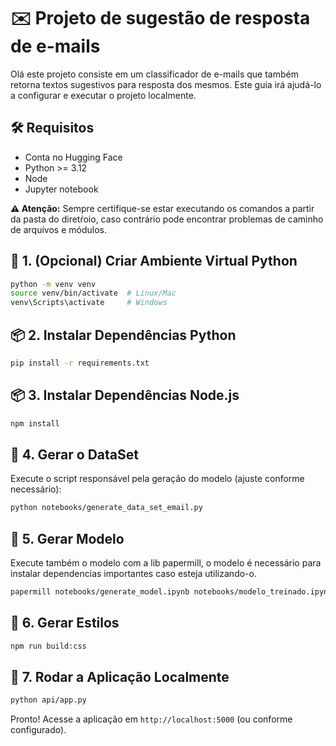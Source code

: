 # ✉️ Projeto de sugestão de resposta de e-mails

Olá este projeto consiste em um classificador de e-mails que também retorna textos sugestivos para resposta dos mesmos. Este guia irá ajudá-lo a configurar e executar o projeto localmente.

## 🛠️ Requisitos

- Conta no Hugging Face
- Python >= 3.12
- Node
- Jupyter notebook

**⚠️ Atenção:** Sempre certifique-se estar executando os comandos a partir da pasta do diretŕoio, caso contrário pode encontrar problemas de caminho de arquivos e módulos.

## 🐍 1. (Opcional) Criar Ambiente Virtual Python 


```bash
python -m venv venv
source venv/bin/activate  # Linux/Mac
venv\Scripts\activate     # Windows
```

## 📦 2. Instalar Dependências Python

```bash
pip install -r requirements.txt
```

## 📦 3. Instalar Dependências Node.js

```bash
npm install
```

## 🧠 4. Gerar o DataSet

Execute o script responsável pela geração do modelo (ajuste conforme necessário):

```bash
python notebooks/generate_data_set_email.py
```

## 🤖 5. Gerar Modelo

Execute também o modelo com a lib papermill, o modelo é necessário para instalar dependencias importantes caso esteja utilizando-o.

```bash
papermill notebooks/generate_model.ipynb notebooks/modelo_treinado.ipynb --cwd notebooks
```

## 🦚 6. Gerar Estilos

```bash
npm run build:css
```

## 🚀 7. Rodar a Aplicação Localmente

```bash
python api/app.py
```

Pronto! Acesse a aplicação em `http://localhost:5000` (ou conforme configurado).